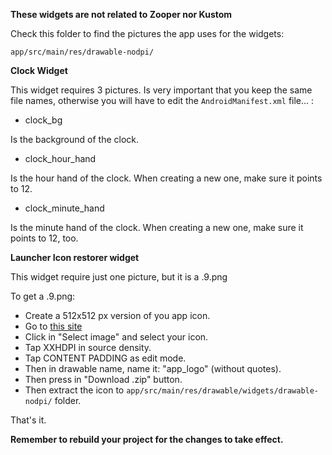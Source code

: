 **These widgets are not related to Zooper nor Kustom**


Check this folder to find the pictures the app uses for the widgets: 

`app/src/main/res/drawable-nodpi/`


**Clock Widget**

This widget requires 3 pictures. Is very important that you keep the same file names, otherwise you will have to edit the `AndroidManifest.xml` file... :


- clock_bg

Is the background of the clock.


- clock_hour_hand

Is the hour hand of the clock. When creating a new one, make sure it points to 12.

- clock_minute_hand

Is the minute hand of the clock. When creating a new one, make sure it points to 12, too.



**Launcher Icon restorer widget**

This widget require just one picture, but it is a .9.png

To get a .9.png:
- Create a 512x512 px version of you app icon.
- Go to [this site](https://romannurik.github.io/AndroidAssetStudio/nine-patches.html)
- Click in "Select image" and select your icon.
- Tap XXHDPI in source density.
- Tap CONTENT PADDING as edit mode.
- Then in drawable name, name it: "app_logo" (without quotes).
- Then press in "Download .zip" button.
- Then extract the icon to `app/src/main/res/drawable/widgets/drawable-nodpi/` folder.

That's it.

**Remember to rebuild your project for the changes to take effect.**